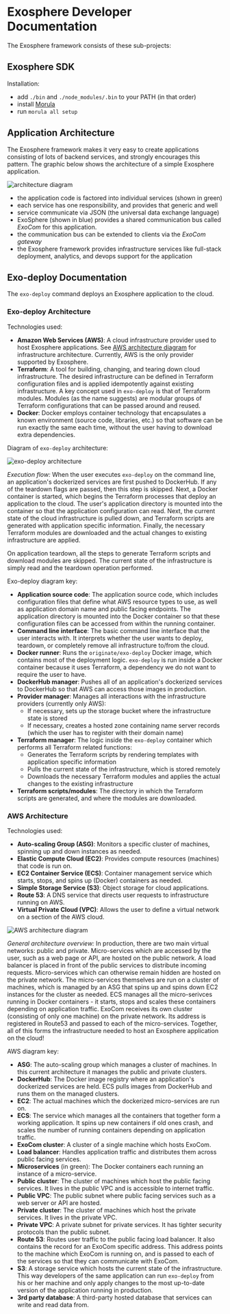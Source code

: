 # Exosphere Developer Documentation

The Exosphere framework consists of these sub-projects:


## Exosphere SDK

Installation:
- add `./bin` and `./node_modules/.bin` to your PATH (in that order)
- install [Morula](https://github.com/Originate/morula)
- run `morula all setup`


## Application Architecture

The Exosphere framework makes it very easy to create
applications consisting of lots of backend services,
and strongly encourages this pattern.
The graphic below shows the architecture of a simple Exosphere application.

![architecture diagram](architecture.gif)

* the application code is factored into individual services
  (shown in green)
* each service has one responsibility, and provides that generic and well
* service communicate via JSON (the universal data exchange language)
* ExoSphere (shown in blue)
  provides a shared communication bus called _ExoCom_
  for this application.
* the communication bus can be extended to clients via the _ExoCom gateway_
* the Exosphere framework provides infrastructure services
  like full-stack deployment, analytics, and devops support
  for the application

## Exo-deploy Documentation

The `exo-deploy` command deploys an Exosphere application to the cloud.

### Exo-deploy Architecture

Technologies used:
* __Amazon Web Services (AWS)__: A cloud infrastructure provider used
to host Exosphere applications. See [AWS architecture diagram](#aws-architecture-diagram)
for infrastructure architecture. Currently, AWS is the only provider supported by Exosphere.
* __Terraform__: A tool for building, changing, and tearing down cloud infrastructure. The desired infrastructure
can be defined in Terraform configuration files and is applied idempotently
against existing infrastructure. A key concept used in `exo-deploy` is that of Terraform modules. Modules
(as the name suggests) are modular groups of Terraform configurations that can be passed around and reused.
* __Docker__: Docker employs container technology that encapsulates a known environment (source code, libraries,
etc.) so that software can be run exactly the same each time, without the user having to download
extra dependencies.

Diagram of `exo-deploy` architecture:

![exo-deploy architecture](exo-deploy.png)

_Execution flow:_ When the user executes `exo-deploy` on the command line, an application's dockerized services are first pushed to DockerHub. If any of the teardown flags are passed, then this step is skipped.  Next, a Docker container is started,
which begins the Terraform processes that deploy an application to the cloud. The user's application directory
is mounted into the container so that the application configuration can read. Next, the current state of the cloud infrastructure is
pulled down, and Terraform scripts are generated with application specific information. Finally, the necessary Terraform modules
are downloaded and the actual changes to existing infrastructure are applied.

On application teardown, all the steps to generate Terraform scripts and download modules are skipped. The
current state of the infrastructure is simply read and the teardown operation performed.

Exo-deploy diagram key:

* __Application source code__: The application source code, which includes configuration files that
define what AWS resource types to use, as well as application domain name and public facing endpoints.
The application directory is mounted into the Docker container so that these configuration
files can be accessed from within the running container.
* __Command line interface__: The basic command line interface that the user interacts with. It interprets whether
the user wants to deploy, teardown, or completely remove all infrastructure to/from the cloud.
* __Docker runner__: Runs the `originate/exo-deploy` Docker image, which contains most of the deployment logic.
`exo-deploy` is run inside a Docker container because it uses Terraform, a dependency we do not want to require
the user to have.
* __DockerHub manager__: Pushes all of an application's dockerized services to DockerHub so that AWS can
access those images in production.
* __Provider manager__: Manages all interactions with the infrastructure providers (currently only AWS):
  * If necessary, sets up the storage bucket where the infrastructure state is stored
  * If necessary, creates a hosted zone containing name server records (which the user has to register with their domain name)
* __Terraform manager__: The logic inside the `exo-deploy` container which performs all Terraform related functions:
  * Generates the Terraform scripts by rendering templates with application specific information
  * Pulls the current state of the infrastructure, which is stored remotely
  * Downloads the necessary Terraform modules and applies the actual changes to the existing infrastructure
* __Terraform scripts/modules__: The directory in which the Terraform scripts are generated, and where the
modules are downloaded.

### AWS Architecture

Technologies used:
* __Auto-scaling Group (ASG)__: Monitors a specific cluster of machines, spinning up and down instances as needed.
* __Elastic Compute Cloud (EC2)__: Provides compute resources (machines) that code is run on.
* __EC2 Container Service (ECS)__: Container management service which starts, stops, and spins up (Docker) containers
as needed.
* __Simple Storage Service (S3)__: Object storage for cloud applications.
* __Route 53__: A DNS service that directs user requests to infrastructure running on AWS.
* __Virtual Private Cloud (VPC)__: Allows the user to define a virtual network on a section of the AWS cloud.

![AWS architecture diagram](aws-infrastructure.png)

_General architecture overview:_ In production, there are two main virtual networks: public and private.
Micro-services which are accessed by the user, such as a web page or API, are hosted on the public network.
A load balancer is placed in front of the public services to distribute incoming requests.
Micro-services which can otherwise remain hidden are hosted on the private network. The micro-services themselves are run
on a cluster of machines, which is managed by an ASG that spins up and spins down EC2 instances for
the cluster as needed. ECS manages all the micro-serivces running in Docker containers - it starts, stops and scales
these containers depending on application traffic. ExoCom receives its own cluster (consisting of only one machine)
on the private network. Its address is registered in Route53 and passed to each of the micro-services. Together,
all of this forms the infrastructure needed to host an Exosphere application on the cloud!

AWS diagram key:

* __ASG__: The auto-scaling group which manages a cluster of machines. In this current architecture it manages
the public and private clusters.
* __DockerHub__: The Docker image registry where an application's dockerized services are held. ECS pulls images
from DockerHub and runs them on the managed clusters.
* __EC2__: The actual machines which the dockerized micro-services are run on.
* __ECS__: The service which manages all the containers that together form a working application. It spins up new containers if
old ones crash, and scales the number of running containers depending on application traffic.
* __ExoCom cluster__: A cluster of a single machine which hosts ExoCom.
* __Load balancer__: Handles application traffic and distributes them across public facing services.
* __Microservices__ (in green): The Docker containers each running an instance of a micro-service.
* __Public cluster__: The cluster of machines which host the public facing services. It lives in the public VPC
and is accessible to internet traffic.
* __Public VPC__: The public subnet where public facing services such as a web server or API are hosted.
* __Private cluster__: The cluster of machines which host the private services. It lives in the private VPC.
* __Private VPC__: A private subnet for private services. It has tighter security protocols than the public subnet.
* __Route 53__: Routes user traffic to the public facing load balancer. It also contains the record for an ExoCom
specific address. This address points to the machine which ExoCom is running on, and is passed to each of the services
so that they can communicate with ExoCom.
* __S3__: A storage service which hosts the current state of the infrastructure. This way developers
of the same application can run `exo-deploy` from his or her machine and only apply changes to the
most up-to-date version of the application running in production.
* __3rd party database__: A third-party hosted database that services can write and read data from.

